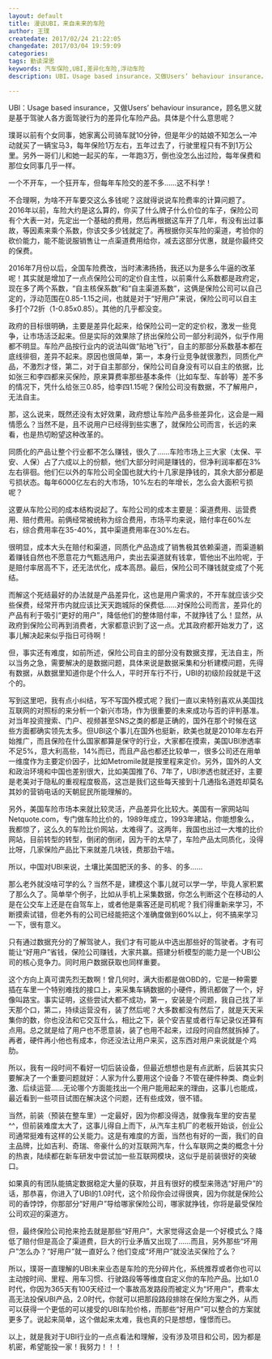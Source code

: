 ```yaml
---
layout: default
title: 漫谈UBI，来自未来的车险
author: 王璞
createdate: 2017/02/24 21:22:05
changedate: 2017/03/04 19:59:09
categories:
tags: 勤读深思
keywords: 汽车保险,UBI,差异化车险,浮动车险
description: UBI，Usage based insurance，又做Users’ behaviour insurance，顾名思义就是基于驾驶人各方面驾驶行为的差异化车险产品。具体是个什么意思呢？

---
```


UBI：Usage based insurance，又做Users’ behaviour insurance，顾名思义就是基于驾驶人各方面驾驶行为的差异化车险产品。具体是个什么意思呢？

璞哥以前有个女同事，她家离公司骑车就10分钟，但是年少的姑娘不知怎么一冲动就买了一辆宝马3，每年保险1万左右，五年过去了，行驶里程只有不到1万公里。另外一哥们儿和她一起买的车，一年跑3万，倒也没怎么出过险，每年保费和那位女同事几乎一样。

一个不开车，一个狂开车，但每年车险交的差不多……这不科学！

不合理啊，为啥不开车要交这么多钱呢？这就得说说车险费率的计算问题了。2016年以前，车险大约是这么算的，你买了什么牌子什么价位的车子，保险公司有个大表一对，先定出一个基础的费用，然后再根据这车开了几年，有没有出过事故，等因素来乘个系数，你该交多少钱就定了。再根据你买车险的渠道，考验你的砍价能力，能不能说服销售让一点渠道费用给你，减去这部分优惠，就是你最终交的保费。

2016年7月份以后，全国车险费改，当时沸沸扬扬，我还以为是多么牛逼的改革呢！其实就是增加了一点点保险公司的定价自主性，以前乘什么系数都是政府定，现在多了两个系数，“自主核保系数”和“自主渠道系数”，这俩是保险公司可以自己定的，浮动范围在0.85-1.15之间，也就是对于“好用户”来说，保险公司可以自主多打个72折（1-0.85x0.85）。其他的几乎都没变。

政府的目标很明确，主要是差异化起来，给保险公司一定的定价权，激发一些竞争，让市场活泛起来。但是实际的效果除了挤出保险公司一部分利润外，似乎作用都不明显。车险产品按行业内的说法叫做“贴地飞行”，自主的那部分系数基本都在底线徘徊，差异不起来。原因也很简单，第一，本身行业竞争就很激烈，同质化产品，不激烈才怪，第二，对于自主那部分，保险公司自身没有可以自主的依据，比如张三和李四都来买保险，原来算费率那些基本条件（比如车型、车龄等）差不多的情况下，凭什么给张三0.85，给李四1.15呢？保险公司没有数据，不了解用户，无法自主。

那，这么说来，既然还没有太好效果，政府想让车险产品多些差异化，这会是一厢情愿么？当然不是，且不说用户已经得到些实惠了，就保险公司而言，长远的来看，也是热切盼望这种改革的。

同质化的产品让整个行业都不怎么赚钱，很久了……车险市场上三大家（太保、平安、人保）占了六成以上的份额，他们大部分时间是赚钱的，但净利润率都在3%左右徘徊。他们仨以外的车险公司全国也就大约十几家是挣钱的，其余大部分都是亏损状态。每年6000亿左右的大市场，10%左右的年增长，怎么会大面积亏损呢？

这要从车险公司的成本结构说起了。车险公司的成本主要是：渠道费用、运营费用、赔付费用。前俩经常被统称为综合费用，市场平均来说，赔付率在60%左右，综合费用率在35-40%，其中渠道费用率在30%左右。

很明显，成本大头在赔付和渠道，同质化产品造成了销售极其依赖渠道，而渠道躺着赚钱自然也不愿意花力气甄选用户，卖出去渠道就有钱拿，管他出不出险呢，于是赔付率居高不下，还无法优化，成本高昂。最后，保险公司不赚钱就变成了个死结。

而解这个死结最好的办法就是产品差异化，这也是用户需求的，不开车就应该少交些保费，经常开市内就应该比天天跑城际的保费低……对保险公司而言，差异化的产品有利于吸引“更好的用户”，降低他们的整体赔付率，不就挣钱了么！显然，从政府到保险公司再到消费者，大家都意识到了这一点。尤其政府都开始发力了，这事儿解决起来似乎指日可待啊！

但，事实还有难度，如前所述，保险公司自主的部分没有数据支撑，无法自主，所以当务之急，需要解决的是数据问题，具体来说是数据采集和分析建模问题，先得有数据，从数据里知道你是个什么人，平时开车行不行，UBI的初级阶段就是干这个的。

写到这里吧，我有点小纠结，写不写国外模式呢？我们一直以来特别喜欢从美国找互联网的对照标的来分析一个新兴市场，作为很重要的未来成功与否的评判基准。对当年投资搜索、门户、视频甚至SNS之类的都是正确的，国外在那个时候在这些方面都确实领先太多。但UBI这个事儿在国外也挺新，欧美也就是2010年左右开始推广，而且保险在什么国家都算是保守的行业，大家都在摸索，美国UBI渗透率不足5%，意大利高些，14%而已，而且产品也都还比较单一，很多公司还在用单一维度作为主要定价因子，比如Metromile就是按里程来定价。另外，国外的人文和政治环境和中国也差别很大，比如美国推了6、7年了，UBI渗透也就还好，主要是老美对于隐私的重视程度极高，这岂是我们这些每天接到十几通指名道姓却莫名其妙的营销电话的天朝屁民所能理解的。

另外，美国车险市场本来就比较灵活，产品差异化比较大。美国有一家网站叫
Netquote.com，专门做车险比价的，1989年成立，1993年建站，你能想象么，我都惊了，这么久的车险比价网站，太难得了。这两年，我国也出过一大堆的比价网站，目前转型的转型，倒闭的倒闭，因为干的太早了，车险产品太同质化，没得比呀，几家保险产品比下来就差几块钱，费那劲干啥。

所以，中国对UBI来说，土壤比美国肥沃的多、的多、的多……

那么老外就没啥可学的么？当然不是，建模这个事儿就可以学一学，毕竟人家积累了那么久了。简单举个例子，比如从手机上采集数据，你怎么判断这个在移动的人是在公交车上还是在自驾车上，或者他是乘客还是司机呢？我们得重新来学习，不断摸索试错，但老外有的公司已经能把这个准确度做到60%以上，何不搞来学习一下，很有意义。

只有通过数据充分的了解驾驶人，我们才有可能从中选出那些好的驾驶者。才有可能让“好用户”省钱，保险公司赚钱，大家共赢。搭建分析模型的能力是一个UBI公司的核心竞争力。同时用户数据获取也同样重要。

这个方向上真可谓先烈无数啊！曾几何时，满大街都是做OBD的，它是一种需要插在车里一个特别难找的接口上，来采集车辆数据的小硬件，腾讯都做了一个，好像叫路宝。事实证明，这些尝试大都不成功，第一，安装是个问题，我自己找了半天那个口，第二，持续运营没有，装了然后呢？大多数都没有然后了，就是天天采集你的数，你也没法和它交互什么，相比之下，装个安吉星或者行车记录仪还算有点用。总之就是给了用户也不愿意装，装了也用不起来，过段时间自然就拆掉了。再者，硬件再小他也有成本，你还没法让用户来买，这东西对用户来说就是个鸡肋。

所以，我有一段时间不看好一切后装设备，但最近想想也是有点武断，后装其实只要解决了一个重要问题就好：人家为什么要用这个设备？不管在硬件种类、商业刺激、后续运营……无论哪个方面能找出一个用户能用起来的理由，这事儿也能成，最近看到一些项目试图在解决这个问题，还有些成效，很不错。

当然，前装（预装在整车里）一定最好，因为你都没得选，就像我车里的安吉星^^，但前装难度太大了，这事儿得自上而下，从汽车主机厂的老板开始谈，创业公司通常挺难有这样的公关能力。这是有难度的方面，当然也有好的一面，我们的自主品牌，比如吉利、奇瑞、帝豪什么的对互联网汽车，什么车联网之类的概念十分的热衷，陆续都在新车研发中尝试加一些互联网模块，这似乎是前装很好的突破口。

如果真的有团队能搞定数据稳定大量的获取，并且有很好的模型来筛选“好用户”的话，那恭喜，你进入了UBI的1.0时代，这个阶段你会过得很爽，因为你就是保险公司的香饽饽，你那部分“好用户”导给哪家保险公司，哪家就挣钱，你将是最受保险公司欢迎的渠道方。

但，最终保险公司抢来抢去就是那些“好用户”，大家觉得这会是一个好模式么？降低了赔付但是高企了渠道费，巨大的行业矛盾又出现了……而且，另外那些“坏用户”怎么办？“好用户”就一直好么？他们变成“坏用户”就没法买保险了么？

所以，璞哥一直理解的UBI未来业态是车险的充分碎片化，系统推荐或者你也可以主动按时间、里程、用车习惯、行驶路段等等维度自定义你的车险产品。比如1.0时代，你因为365天有100天经过一个事故高发路段而被定义为“坏用户”，费率太高无法投保UBI产品，2.0时代，你就可以把那段路段排除在保险方案之外，从而可以获得一个更低的可以接受的UBI车险价格，而那些“好用户”可以整合的方案就更多了。说起来简单，这个做起来太难，我也真的只是想想，憧憬而已。

以上，就是我对于UBI行业的一点点看法和理解，没有涉及项目和公司，因为都是机密，希望能投一家！我努力！！！
